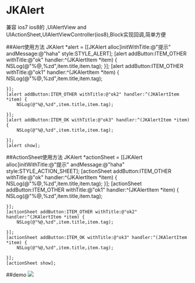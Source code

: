 # JKAlert
 兼容 ios7 ios8的 ,UIAlertView and UIActionSheet,UIAlertViewController(ios8),Block实现回调,简单方便


##Alert使用方法
	  JKAlert *alert = [[JKAlert alloc]initWithTitle:@"提示" andMessage:@"haha" style:STYLE_ALERT];
    [alert addButton:ITEM_OTHER withTitle:@"ok" handler:^(JKAlertItem *item) {
        NSLog(@"%@,%zd",item.title,item.tag);
    }];
    [alert addButton:ITEM_OTHER withTitle:@"ok1" handler:^(JKAlertItem *item) {
        NSLog(@"%@,%zd",item.title,item.tag);

    }];
    [alert addButton:ITEM_OTHER withTitle:@"ok2" handler:^(JKAlertItem *item) {
        NSLog(@"%@,%zd",item.title,item.tag);

    }];
    [alert addButton:ITEM_OK withTitle:@"ok3" handler:^(JKAlertItem *item) {
        NSLog(@"%@,%zd",item.title,item.tag);

    }];
    [alert show];
##ActionSheet使用方法
	  JKAlert *actionSheet = [[JKAlert alloc]initWithTitle:@"提示" andMessage:@"haha" style:STYLE_ACTION_SHEET];
    [actionSheet addButton:ITEM_OTHER withTitle:@"ok" handler:^(JKAlertItem *item) {
        NSLog(@"%@,%zd",item.title,item.tag);
    }];
    [actionSheet addButton:ITEM_OTHER withTitle:@"ok1" handler:^(JKAlertItem *item) {
        NSLog(@"%@,%zd",item.title,item.tag);

    }];
    [actionSheet addButton:ITEM_OTHER withTitle:@"ok2" handler:^(JKAlertItem *item) {
        NSLog(@"%@,%zd",item.title,item.tag);

    }];
    [actionSheet addButton:ITEM_OK withTitle:@"ok3" handler:^(JKAlertItem *item) {
        NSLog(@"%@,%zd",item.title,item.tag);

    }];
    [actionSheet show];
##demo
![](https://raw.githubusercontent.com/shaojiankui/JKAlert/master/demo.gif)
